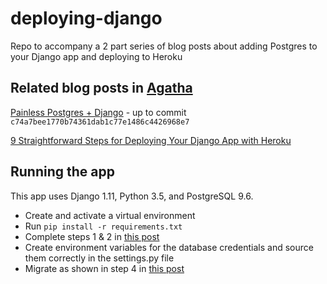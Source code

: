 # deploying-django
Repo to accompany a 2 part series of blog posts about adding Postgres to your Django app and deploying to Heroku

## Related blog posts in [Agatha](https://medium.com/agatha-codes)
[Painless Postgres + Django](https://medium.com/@eleanorstrib/painless-postgresql-django-d4f03364989) - up to commit `c74a7bee1770b74361dab1c77e1486c4426968e7`

[9 Straightforward Steps for Deploying Your Django App with Heroku](https://medium.com/agatha-codes/9-straightforward-steps-for-deploying-your-django-app-with-heroku-82b952652fb4)

## Running the app
This app uses Django 1.11, Python 3.5, and PostgreSQL 9.6.

- Create and activate a virtual environment
- Run `pip install -r requirements.txt`
- Complete steps 1 & 2 in [this post](https://medium.com/@eleanorstrib/painless-postgresql-django-d4f03364989)
- Create environment variables for the database credentials and source them correctly in the settings.py file
- Migrate as shown in step 4 in [this post](https://medium.com/@eleanorstrib/painless-postgresql-django-d4f03364989)
